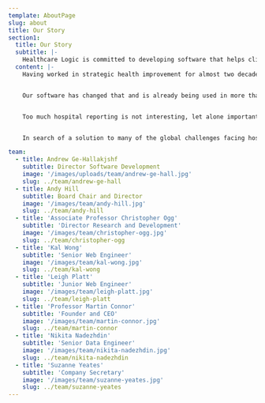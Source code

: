 ```yaml
---
template: AboutPage
slug: about
title: Our Story
section1:
  title: Our Story
  subtitle: |-
    Healthcare Logic is committed to developing software that helps clinical and managerial leaders improve the performance of their hospitals.
  content: |-
    Having worked in strategic health improvement for almost two decades across five countries and three continents, founder and CEO Martin Connor is driven by the remarkable fact there is no international standard definition of the appropriate data required to operationally manage a hospital.


    Our software has changed that and is already being used in more than 50 hospitals where it is optimising performance in areas such as Outpatients, Surgery and Theatres, Endoscopy, Emergency Departments and Inpatient Bed Management.


    Too much hospital reporting is not interesting, let alone important. The question we constantly ask ourselves is - can we get an action out of the data we are producing? If the answer is no, we throw it out. If it is yes, we keep it and get ready to take action.


    In search of a solution to many of the global challenges facing hospitals, we have created a common language that is helping solve the dilemma of capacity, demand and process and showing there is a simpler, cheaper and better way.

team:
  - title: Andrew Ge-Hallakjshf
    subtitle: Director Software Development
    image: '/images/uploads/team/andrew-ge-hall.jpg'
    slug: ../team/andrew-ge-hall
  - title: Andy Hill
    subtitle: Board Chair and Director
    image: '/images/team/andy-hill.jpg'
    slug: ../team/andy-hill
  - title: 'Associate Professor Christopher Ogg'
    subtitle: 'Director Research and Development'
    image: '/images/team/christopher-ogg.jpg'
    slug: ../team/christopher-ogg
  - title: 'Kal Wong'
    subtitle: 'Senior Web Engineer'
    image: '/images/team/kal-wong.jpg'
    slug: ../team/kal-wong
  - title: 'Leigh Platt'
    subtitle: 'Junior Web Engineer'
    image: '/images/team/leigh-platt.jpg'
    slug: ../team/leigh-platt
  - title: 'Professor Martin Connor'
    subtitle: 'Founder and CEO'
    image: '/images/team/martin-connor.jpg'
    slug: ../team/martin-connor
  - title: 'Nikita Nadezhdin'
    subtitle: 'Senior Data Engineer'
    image: '/images/team/nikita-nadezhdin.jpg'
    slug: ../team/nikita-nadezhdin
  - title: 'Suzanne Yeates'
    subtitle: 'Company Secretary'
    image: '/images/team/suzanne-yeates.jpg'
    slug: ../team/suzanne-yeates
---
```

